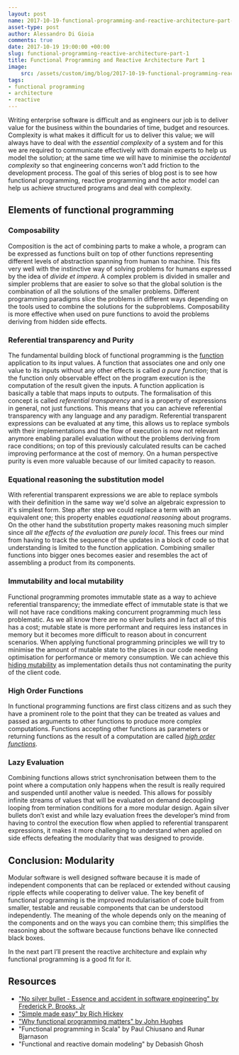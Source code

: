 ```yaml
---
layout: post
name: 2017-10-19-functional-programming-and-reactive-architecture-part-1
asset-type: post
author: Alessandro Di Gioia
comments: true
date: 2017-10-19 19:00:00 +00:00
slug: functional-programming-reactive-architecture-part-1
title: Functional Programming and Reactive Architecture Part 1
image:
    src: /assets/custom/img/blog/2017-10-19-functional-programming-reactive-architecure/parts.jpg
tags:
- functional programming
- architecture
- reactive
---
```



Writing enterprise software is difficult and as engineers our job is to deliver value for the business within the boundaries of time, budget and resources. Complexity is what makes it difficult for us to deliver this value; we will always have to deal with the *essential complexity* of a system and for this we are required to communicate effectively with domain experts to help us model the solution; at the same time we will have to minimise the *accidental complexity* so that engineering concerns won't add friction to the development process.
The goal of this series of blog post is to see how functional programming, reactive programming and the actor model can help us achieve structured programs and deal with complexity.

## Elements of functional programming

### Composability

Composition is the act of combining parts to make a whole, a program can be expressed as functions built on top of other functions representing different levels of abstraction spanning from human to machine. This fits very well with the instinctive way of solving problems for humans expressed by the idea of *divide et impera*. A complex problem is divided in smaller and simpler problems that are easier to solve so that the global solution is the combination of all the solutions of the smaller problems.
Different programming paradigms slice the problems in different ways depending on the tools used to combine the solutions for the subproblems.
Composability is more effective when used on pure functions to avoid the problems deriving from hidden side effects.

### Referential transparency and Purity

The fundamental building block of functional programming is the [function](http://panavtec.me/functional-programming-notes-functions) application to its input values. A function that associates one and only one value to its inputs without any other effects is called *a pure function*; that is the function only observable effect on the program execution is the computation of the result given the inputs. A function application is basically a table that maps inputs to outputs.
The formalisation of this concept is called *referential transparency* and is a property of expressions in general, not just functions. This means that you can achieve referential transparency with any language and any paradigm.
Referential transparent expressions can be evaluated at any time, this allows us to replace symbols with their implementations and the flow of execution is now not relevant anymore enabling parallel evaluation without the problems deriving from race conditions; on top of this previously calculated results can be cached improving performance at the cost of memory.
On a human perspective purity is even more valuable because of our limited capacity to reason.

### Equational reasoning the substitution model

With referential transparent expressions we are able to replace symbols with their definition in the same way we'd solve an algebraic expression to it's simplest form. Step after step we could replace a term with an equivalent one; this property enables *equational reasoning* about programs.
On the other hand the substitution property makes reasoning much simpler since *all the effects of the evaluation are purely local*. This frees our mind from having to track the sequence of the updates in a block of code so that understanding is limited to the function application.
Combining smaller functions into bigger ones becomes easier and resembles the act of assembling a product from its components.

### Immutability and local mutability

Functional programming promotes immutable state as a way to achieve referential transparency; the immediate effect of immutable state is that we will not have race conditions making concurrent programming much less problematic. 
As we all know there are no silver bullets and in fact all of this has a cost; mutable state is more performant and requires less instances in memory but it becomes more difficult to reason about in concurrent scenarios. 
When applying functional programming principles we will try to minimise the amount of mutable state to the places in our code needing optimisation for performance or memory consumption.  We can achieve this [hiding mutability](http://panavtec.me/functional-programming-notes-side-effects) as implementation details thus not contaminating the purity of the client code.

### High Order Functions

In functional programming functions are first class citizens and as such they have a prominent role to the point that they can be treated as values and passed as arguments to other functions to produce more complex computations.
Functions accepting other functions as parameters or returning functions as the result of a computation are called *[high order functions](http://panavtec.me/functional-programming-notes-higher-order-functions)*.

### Lazy Evaluation

Combining functions allows strict synchronisation between them to the point where a computation only happens when the result is really required and suspended until another value is needed. This allows for possibly infinite streams of values that will be evaluated on demand decoupling looping from termination conditions for a more modular design.
Again silver bullets don’t exist and while lazy evaluation frees the developer’s mind from having to control the execution flow when applied to referential transparent expressions, it makes it more challenging to understand when applied on side effects defeating the modularity that was designed to provide.

## Conclusion: Modularity

Modular software is well designed software because it is made of independent components that can be replaced or extended without causing ripple effects while cooperating to deliver value.
The key benefit of functional programming is the improved modularisation of code built from smaller, testable and reusable components that can be understood independently. The meaning of the whole depends only on the meaning of the components and on the ways you can combine them; this simplifies the reasoning about the software because functions behave like connected black boxes.

In the next part I’ll present the reactive architecture and explain why functional programming is a good fit for it.


## Resources

- ["No silver bullet - Essence and accident in software engineering" by Frederick P. Brooks, Jr](http://worrydream.com/refs/Brooks-NoSilverBullet.pdf)
- ["Simple made easy" by Rich Hickey](https://www.infoq.com/presentations/Simple-Made-Easy)
- ["Why functional programming matters" by John Hughes](<https://www.cs.kent.ac.uk/people/staff/dat/miranda/whyfp90.pdf>)
- "Functional programming in Scala" by Paul Chiusano and Runar Bjarnason
- "Functional and reactive domain modeling" by Debasish Ghosh
